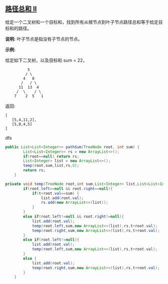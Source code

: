 ## [路径总和 II](https://leetcode-cn.com/problems/path-sum-ii/)


给定一个二叉树和一个目标和，找到所有从根节点到叶子节点路径总和等于给定目标和的路径。

**说明:** 叶子节点是指没有子节点的节点。

**示例:**

给定如下二叉树，以及目标和 sum = 22，

              5
             / \
            4   8
           /   / \
          11  13  4
         /  \    / \
        7    2  5   1

返回:

```
[
   [5,4,11,2],
   [5,8,4,5]
]
```

dfs

```java
public List<List<Integer>> pathSum(TreeNode root, int sum) {
        List<List<Integer>> rs = new ArrayList<>();
        if(root==null) return rs;
        List<Integer> list = new ArrayList<>();
        temp(root,sum,list,rs,0);
        return rs;
    }

private void temp(TreeNode root,int sum,List<Integer> list,List<List<Integer>> rs,int t){
        if(root.left==null && root.right==null){
            if(t+root.val==sum) {
                list.add(root.val);
                rs.add(new ArrayList<>(list));
            }
        }
        else if(root.left!=null && root.right!=null){
            list.add(root.val);
            temp(root.left,sum,new ArrayList<>(list),rs,t+root.val);
            temp(root.right,sum,new ArrayList<>(list),rs,t+root.val);
        }
        else if(root.left!=null){
            list.add(root.val);
            temp(root.left,sum,new ArrayList<>(list),rs,t+root.val);
        }
        else {
            list.add(root.val);
            temp(root.right,sum,new ArrayList<>(list),rs,t+root.val);
        }
    }
```

